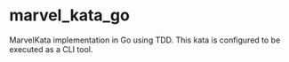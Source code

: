 # marvel_kata_go
MarvelKata implementation in Go using TDD. This kata is configured to be executed as a CLI tool.
